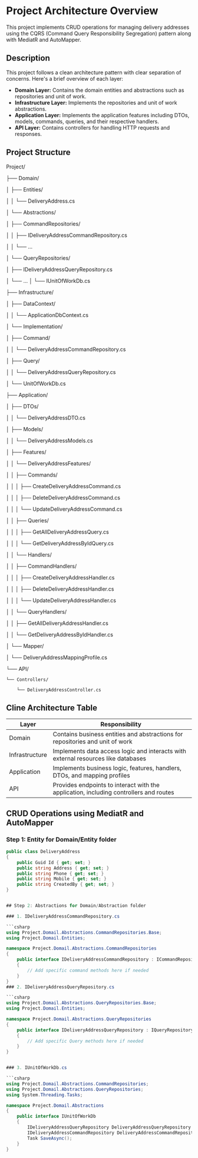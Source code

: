 # Project Architecture Overview

This project implements CRUD operations for managing delivery addresses using the CQRS (Command Query Responsibility Segregation) pattern along with MediatR and AutoMapper.

## Description

This project follows a clean architecture pattern with clear separation of concerns. Here's a brief overview of each layer:

- **Domain Layer:** Contains the domain entities and abstractions such as repositories and unit of work.
- **Infrastructure Layer:** Implements the repositories and unit of work abstractions.
- **Application Layer:** Implements the application features including DTOs, models, commands, queries, and their respective handlers.
- **API Layer:** Contains controllers for handling HTTP requests and responses.



## Project Structure

Project/

├── Domain/

│   ├── Entities/

│   │   └── DeliveryAddress.cs

│   └── Abstractions/

│       ├── CommandRepositories/

│       │   ├── IDeliveryAddressCommandRepository.cs

│       │   └── ...

│       └── QueryRepositories/

│           ├── IDeliveryAddressQueryRepository.cs

│           └── ...
│   └── IUnitOfWorkDb.cs

├── Infrastructure/

│   ├── DataContext/

│   │   └── ApplicationDbContext.cs

│   └── Implementation/

│       ├── Command/

│       │   └── DeliveryAddressCommandRepository.cs

│       ├── Query/

│       │   └── DeliveryAddressQueryRepository.cs

│       └── UnitOfWorkDb.cs

├── Application/

│   ├── DTOs/

│   │   └── DeliveryAddressDTO.cs

│   ├── Models/

│   │   └── DeliveryAddressModels.cs

│   ├── Features/

│   │   └── DeliveryAddressFeatures/

│   │       ├── Commands/

│   │       │   ├── CreateDeliveryAddressCommand.cs

│   │       │   ├── DeleteDeliveryAddressCommand.cs

│   │       │   └── UpdateDeliveryAddressCommand.cs

│   │       ├── Queries/

│   │       │   ├── GetAllDeliveryAddressQuery.cs

│   │       │   └── GetDeliveryAddressByIdQuery.cs

│   │       └── Handlers/

│   │           ├── CommandHandlers/

│   │           │   ├── CreateDeliveryAddressHandler.cs

│   │           │   ├── DeleteDeliveryAddressHandler.cs

│   │           │   └── UpdateDeliveryAddressHandler.cs

│   │           └── QueryHandlers/

│   │               ├── GetAllDeliveryAddressHandler.cs

│   │               └── GetDeliveryAddressByIdHandler.cs

│   └── Mapper/

│       └── DeliveryAddressMappingProfile.cs

└── API/

    └── Controllers/

        └── DeliveryAddressController.cs


## Cline Architecture Table

| Layer         | Responsibility                                                                           |
|---------------|------------------------------------------------------------------------------------------|
| Domain        | Contains business entities and abstractions for repositories and unit of work            |
| Infrastructure| Implements data access logic and interacts with external resources like databases         |
| Application   | Implements business logic, features, handlers, DTOs, and mapping profiles                 |
| API           | Provides endpoints to interact with the application, including controllers and routes     |


## CRUD Operations using MediatR and AutoMapper

### Step 1: Entity for Domain/Entity folder

```csharp
public class DeliveryAddress
{
    public Guid Id { get; set; }
    public string Address { get; set; }
    public string Phone { get; set; }
    public string Mobile { get; set; }
    public string CreatedBy { get; set; }
}


## Step 2: Abstractions for Domain/Abstraction folder

### 1. IDeliveryAddressCommandRepository.cs

```csharp
using Project.Domail.Abstractions.CommandRepositories.Base;
using Project.Domail.Entities;

namespace Project.Domail.Abstractions.CommandRepositories
{
    public interface IDeliveryAddressCommandRepository : ICommandRepository<DeliveryAddress>
    {
        // Add specific command methods here if needed
    }
}
### 2. IDeliveryAddressQueryRepository.cs

```csharp
using Project.Domail.Abstractions.QueryRepositories.Base;
using Project.Domail.Entities;

namespace Project.Domail.Abstractions.QueryRepositories
{
    public interface IDeliveryAddressQueryRepository : IQueryRepository<DeliveryAddress>
    {
        // Add specific Query methods here if needed
    }
}


### 3. IUnitOfWorkDb.cs

```csharp
using Project.Domail.Abstractions.CommandRepositories;
using Project.Domail.Abstractions.QueryRepositories;
using System.Threading.Tasks;

namespace Project.Domail.Abstractions
{
    public interface IUnitOfWorkDb
    {
        IDeliveryAddressQueryRepository DeliveryAddressQueryRepository { get; }
        IDeliveryAddressCommandRepository DeliveryAddressCommandRepository { get; }
        Task SaveAsync();
    }
}
